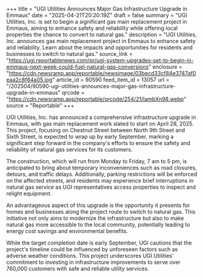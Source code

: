 +++
title = "UGI Utilities Announces Major Gas Infrastructure Upgrade in Emmaus"
date = "2025-04-21T20:20:19Z"
draft = false
summary = "UGI Utilities, Inc. is set to begin a significant gas main replacement project in Emmaus, aiming to enhance safety and reliability while offering local properties the chance to convert to natural gas."
description = "UGI Utilities, Inc. announces gas main replacement project in Emmaus to enhance safety and reliability. Learn about the impacts and opportunities for residents and businesses to switch to natural gas."
source_link = "https://ugi.reportablenews.com/pr/ugi-system-upgrades-set-to-begin-in-emmaus-next-week-could-fuel-natural-gas-conversions"
enclosure = "https://cdn.newsramp.app/reportable/newsimage/03becd33cf84e3747af0eaa2c8f84a05.jpg"
article_id = 90590
feed_item_id = 13057
url = "/202504/90590-ugi-utilities-announces-major-gas-infrastructure-upgrade-in-emmaus"
qrcode = "https://cdn.newsramp.app/reportable/qrcode/254/21/lambXn98.webp"
source = "Reportable"
+++

<p>UGI Utilities, Inc. has announced a comprehensive infrastructure upgrade in Emmaus, with gas main replacement work slated to start on April 28, 2025. This project, focusing on Chestnut Street between North 9th Street and Sixth Street, is expected to wrap up by early September, marking a significant step forward in the company's efforts to ensure the safety and reliability of natural gas services for its customers.</p><p>The construction, which will run from Monday to Friday, 7 am to 5 pm, is anticipated to bring about temporary inconveniences such as road closures, detours, and traffic delays. Additionally, parking restrictions will be enforced on the affected streets, and residents may experience brief interruptions in natural gas service as UGI representatives access properties to inspect and relight equipment.</p><p>An advantageous aspect of this upgrade is the opportunity it presents for homes and businesses along the project route to switch to natural gas. This initiative not only aims to modernize the infrastructure but also to make natural gas more accessible to the local community, potentially leading to energy cost savings and environmental benefits.</p><p>While the target completion date is early September, UGI cautions that the project's timeline could be influenced by unforeseen factors such as adverse weather conditions. This project underscores UGI Utilities' commitment to investing in infrastructure improvements to serve over 760,000 customers with safe and reliable utility services.</p>